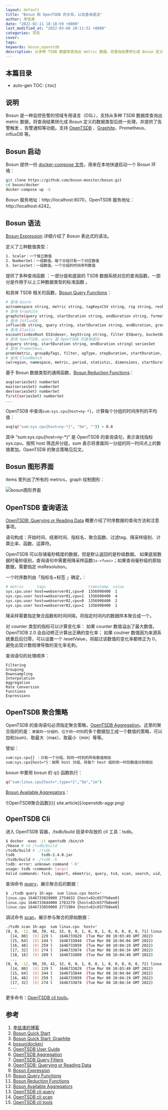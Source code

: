 ```yaml
---
layout: default
title: "Bosun 和 OpenTSDB 的关系，以及查询语法"
author: 李佶澳
date: "2022-02-11 18:18:59 +0800"
last_modified_at: "2022-03-08 20:11:52 +0800"
categories: 项目
cover:
tags:
keywords: bosun,openstdb
description: 从多种 TSDB 数据库查询出 metric 数据，将查询结果转化成 Bosun 定义的数据类型后统一处理
---
```


## 本篇目录

* auto-gen TOC:
{:toc}

## 说明

Bosun 是一种监控告警的领域专用语言（DSL），支持从多种 TSDB 数据库查询出 metric 数据，将查询结果转化成 Bosun 定义的数据类型后统一处理，并提供了告警触发 、告警通知等功能。支持 [OpenTSDB][2] 、[Graphite][3]、Prometheus、influxDB 等。

## Bosun 启动

Bosun 提供一份 [docker-compose 文件][4]，用来在本地快速启动一个 Bosun 环境：

```sh
git clone https://github.com/bosun-monitor/bosun.git
cd bosun/docker
docker-compose up -d 
```

Bosun 服务地址：http://localhost:8070，OpenTSDB 服务地址：http://localhost:4242。

## Bosun 语法

[Bosun Expression][9] 详细介绍了 Bosun 表达式的语法。

定义了三种数值类型：

```sh
1. Scalar：一个独立数值
2. NumberSet：一组数值，每个分组只有一个对应数值
3. SeriesSet：一组数值，一个分组的时间序列数值
```

提供了多种查询函数 ：一部分是和底层的 TSDB 数据系统对应的查询函数，一部分是作用于以上三种数据类型的标准函数 。

和具体 TSDB 相关的函数，[Bosun Query Functions][10]：

```sh
# 查询 Azure
az(namespace string, metric string, tagKeysCSV string, rsg string, resName string, agType string, interval string, startDuration string, endDuration string) seriesSet
# 查询 Graphite
graphite(query string, startDuration string, endDuration string, format string) seriesSet
# 查询 InfluxDB
influx(db string, query string, startDuration string, endDuration, groupByInterval string) seriesSet
# 查询 Elastic
escount(indexRoot ESIndexer, keyString string, filter ESQuery, bucketDuration string, startDuration string, endDuration string) seriesSet
# 查询 OpenTSDB，query 是 OpenTSDB 的查询语句
q(query string, startDuration string, endDuration string) seriesSet
# 查询 Prometheus，
prom(metric, groupByTags, filter, agType, stepDuration, startDuration, endDuration string) seriesSet
# 查询 CloudWatch
cw(region, namespace, metric, period, statistic, dimensions, startDuration, endDuration string) seriesSet
```

基于 Bosun 数据类型的通用函数，[Bosun Reduction Functions][11]：

```sh
avg(seriesSet) numberSet
max(seriesSet) numberSet
dev(seriesSet) numberSet
first(seriesSet) numberSet
...
```

OpenTSDB 中查询`sum:sys.cpu{host=ny-*}`，计算每个分组的时间序列的平均值：

```sh
avg(q("sum:sys.cpu{host=ny-*}", "5m", "")) > 0.8
```

其中 “sum:sys.cpu{host=ny-*}” 是 OpenTSDB 的查询语句，表示查找指标 sys.cpu，按照 host 筛选并分组，sum 表示将隶属同一分组的同一时间点上的数值累加。OpenTSDB 的聚合策略见后文。

## Bosun 图形界面

items 里列出了所有的 metrics，graph 绘制图形：

![bosun图形界面]({{site.article}}/bosun-graph.png)

## OpenTSDB 查询语法

[OpenTSDB: Querying or Reading Data][8] 概要介绍了时序数据的查询方法和注意事项。

语句构成：开始时间、结束时间、指标名、聚合函数、过滤tag、降采样级别、计算比率、函数、运算符。

OpenTSDB 可以存储毫秒精度的数据，但是默认返回的是秒级数据。
如果底层数据时毫秒级别，查询语句中需要用降采样函数`1s-<func>`；如果查询毫秒级的原始数据，需要指定 msResolution。

一个时序数列由「指标名+标签 」确定，：

```sh
# metric      tags                   timestamp  value
sys.cpu.user host=webserver01,cpu=0  1356998400  1
sys.cpu.user host=webserver01,cpu=1  1356998400  4
sys.cpu.user host=webserver02,cpu=0  1356998400  2
sys.cpu.user host=webserver02,cpu=1  1356998400  1
```

降采样需要指定聚合函数和时间间隔，将指定时间内的数据样本聚合成一个。

对 counter 类型的指标可以计算变化率：
如果 counter 数值溢出了最大数值，OpenTSDB 2.0 会自动修正计算出正确的变化率；
如果 coutner 数值因为来源系统重启后归零，可以设置一个 resetValue，将超过该数值的变化率都修正为 0，避免出现计数规律导致的变化率毛刺。

查询语句的处理顺序：

```
Filtering
Grouping
Downsampling
Interpolation
Aggregation
Rate Conversion
Functions
Expressions
```

## OpenTSDB 聚合策略

OpenTSDB 的查询语句必须指定聚合策略，[OpenTSDB Aggregation][6]。这里的聚合指的的是：`隶属同一分组的、位于同一时刻`的多个数据加工成一个数值的策略，可以加和(sum)、取最大（max）、取最小（min）等等。

譬如：

```sh
sum:sys.cpu{} ：只有一个分组，将同一时刻的所有数值相加  
sum:sys.cpu{host=*}：按照 host 分组，将每个 host 组的同一时刻数值分别相加
```

bosun 中要用 bosun 的 q() 函数执行：

```sh
q("sum:linux.cpu{host=*,type=*}","5m","1m")
```

[Bosun Available Aggregators][12]：

![OpenTSDB聚合函数]({{ site.article}}/openstdb-aggr.png)




## OpenTSDB Cli


进入 OpenTSDB 容器，/tsdb/build 目录中存放的 cli 工具：tsdb。
```sh
$ docker  exec -it opentsdb /bin/sh
/hbase # cd /tsdb/build
/tsdb/build # ./tsdb
tsdb            tsdb-2.4.0.jar
/tsdb/build # ./tsdb -h
tsdb: error: unknown command '-h'
usage: tsdb <command> [args]
Valid commands: fsck, import, mkmetric, query, tsd, scan, search, uid, version
```

查询命令 [query][13]，展示聚合后的数据：

```sh
$ ./tsdb query 1h-ago  sum linux.cpu host=*
linux.cpu 1646733829000 2754632 {host=82c657fb8ee0}
linux.cpu 1646733844000 2763279 {host=82c657fb8ee0}
linux.cpu 1646733859000 2771904 {host=82c657fb8ee0}
```

调试命令 [scan][14]，展示参与聚合的原始数据：

```sh
./tsdb scan 1h-ago  sum linux.cpu  host=*
[0, 0, -12, 98, 39, 41, 32, 0, 0, 1, 0, 0, 1, 0, 0, 8, 0, 0, 71] linux.cpu 1646733600 (Tue Mar 08 10:00:00 GMT 2022) {host=82c657fb8ee0, type=guest}
  [14, 80]	[0]	229	l	1646733829	(Tue Mar 08 10:03:49 GMT 2022)
  [15, 64]	[0]	244	l	1646733844	(Tue Mar 08 10:04:04 GMT 2022)
  [16, 48]	[0]	259	l	1646733859	(Tue Mar 08 10:04:19 GMT 2022)
  [17, 32]	[0]	274	l	1646733874	(Tue Mar 08 10:04:34 GMT 2022)
  [18, 16]	[0]	289	l	1646733889	(Tue Mar 08 10:04:49 GMT 2022)
  ...
[0, 0, -12, 98, 39, 41, 32, 0, 0, 1, 0, 0, 1, 0, 0, 8, 0, 0, 72] linux.cpu 1646733600 (Tue Mar 08 10:00:00 GMT 2022) {host=82c657fb8ee0, type=guest_nice}
  [14, 80]	[0]	229	l	1646733829	(Tue Mar 08 10:03:49 GMT 2022)
  [15, 64]	[0]	244	l	1646733844	(Tue Mar 08 10:04:04 GMT 2022)
  [16, 48]	[0]	259	l	1646733859	(Tue Mar 08 10:04:19 GMT 2022)
  [17, 32]	[0]	274	l	1646733874	(Tue Mar 08 10:04:34 GMT 2022)
  ...
```


更多命令：[OpenTSDB cli tools][15]。

## 参考

1. [李佶澳的博客][1]
2. [Bosun Quick Start][2]
3. [Bosun Quick Start: Graphite][3]
4. [bosun/docker/][4]
5. [OpenTSDB User Guide][5]
6. [OpenTSDB Aggregation][6]
7. [OpenTSDB Query Filters][7]
8. [OpenTSDB: Querying or Reading Data][8]
9. [Bosun Expression][9]
10. [Bosun Query Functions][10]
11. [Bosun Reduction Functions][11]
12. [Bosun Available Aggregators][12]
13. [OpenTSDB cli query][13]
14. [OpenTSDB cli scan][14]
15. [OpenTSDB cli tools][15]

[1]: https://bosun.org/ "Bosun"
[2]: https://bosun.org/quickstart "Bosun Quick Start"
[3]: https://bosun.org/quickstart#graphite "Bosun Quick Start: Graphite"
[4]: https://github.com/bosun-monitor/bosun/tree/master/docker "bosun/docker/"
[5]: http://opentsdb.net/docs/build/html/user_guide/index.html "OpenTSDB  User Guide"
[6]: http://opentsdb.net/docs/build/html/user_guide/query/aggregators.html "OpenTSDB Aggregation"
[7]: http://opentsdb.net/docs/build/html/user_guide/query/filters.html "OpenTSDB Query Filters"
[8]: http://opentsdb.net/docs/build/html/user_guide/query/index.html "OpenTSDB: Querying or Reading Data"
[9]: https://bosun.org/expressions#reduction-functions "Bosun Expression"
[10]: https://bosun.org/expressions#query-functions "Bosun Query Functions"
[11]: https://bosun.org/expressions#reduction-functions "Bosun Reduction Functions"
[12]: http://opentsdb.net/docs/build/html/user_guide/query/aggregators.html#available-aggregators "Bosun Available Aggregators"
[13]: http://opentsdb.net/docs/build/html/user_guide/cli/query.html "OpenTSDB cli query"
[14]: http://opentsdb.net/docs/build/html/user_guide/cli/scan.html "OpenTSDB cli scan"
[15]: http://opentsdb.net/docs/build/html/user_guide/cli/index.html "OpenTSDB cli tools"
